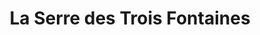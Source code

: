 ---
title: "La Serre des Trois Fontaines"
url: /isques/la-serre-des-trois-fontaines/
shop: Garten-Center
---